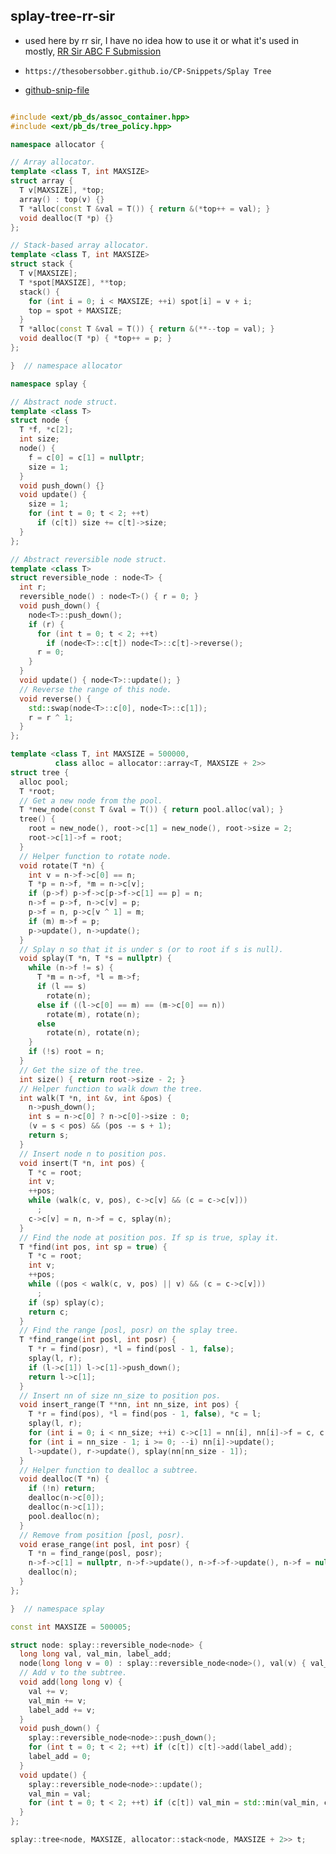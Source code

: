 
## splay-tree-rr-sir

- used here by rr sir, I have no idea how to use it or what it's used in mostly, [RR Sir ABC F Submission](https://atcoder.jp/contests/abc350/submissions/52600529)
- ```
  https://thesobersobber.github.io/CP-Snippets/Splay Tree
  ```
- [github-snip-file](https://github.com/theSoberSobber/CP-Snippets/blob/main/snippets.json#L2552)

```cpp

#include <ext/pb_ds/assoc_container.hpp> 
#include <ext/pb_ds/tree_policy.hpp>

namespace allocator {

// Array allocator.
template <class T, int MAXSIZE>
struct array {
  T v[MAXSIZE], *top;
  array() : top(v) {}
  T *alloc(const T &val = T()) { return &(*top++ = val); }
  void dealloc(T *p) {}
};

// Stack-based array allocator.
template <class T, int MAXSIZE>
struct stack {
  T v[MAXSIZE];
  T *spot[MAXSIZE], **top;
  stack() {
    for (int i = 0; i < MAXSIZE; ++i) spot[i] = v + i;
    top = spot + MAXSIZE;
  }
  T *alloc(const T &val = T()) { return &(**--top = val); }
  void dealloc(T *p) { *top++ = p; }
};

}  // namespace allocator

namespace splay {

// Abstract node struct.
template <class T>
struct node {
  T *f, *c[2];
  int size;
  node() {
    f = c[0] = c[1] = nullptr;
    size = 1;
  }
  void push_down() {}
  void update() {
    size = 1;
    for (int t = 0; t < 2; ++t)
      if (c[t]) size += c[t]->size;
  }
};

// Abstract reversible node struct.
template <class T>
struct reversible_node : node<T> {
  int r;
  reversible_node() : node<T>() { r = 0; }
  void push_down() {
    node<T>::push_down();
    if (r) {
      for (int t = 0; t < 2; ++t)
        if (node<T>::c[t]) node<T>::c[t]->reverse();
      r = 0;
    }
  }
  void update() { node<T>::update(); }
  // Reverse the range of this node.
  void reverse() {
    std::swap(node<T>::c[0], node<T>::c[1]);
    r = r ^ 1;
  }
};

template <class T, int MAXSIZE = 500000,
          class alloc = allocator::array<T, MAXSIZE + 2>>
struct tree {
  alloc pool;
  T *root;
  // Get a new node from the pool.
  T *new_node(const T &val = T()) { return pool.alloc(val); }
  tree() {
    root = new_node(), root->c[1] = new_node(), root->size = 2;
    root->c[1]->f = root;
  }
  // Helper function to rotate node.
  void rotate(T *n) {
    int v = n->f->c[0] == n;
    T *p = n->f, *m = n->c[v];
    if (p->f) p->f->c[p->f->c[1] == p] = n;
    n->f = p->f, n->c[v] = p;
    p->f = n, p->c[v ^ 1] = m;
    if (m) m->f = p;
    p->update(), n->update();
  }
  // Splay n so that it is under s (or to root if s is null).
  void splay(T *n, T *s = nullptr) {
    while (n->f != s) {
      T *m = n->f, *l = m->f;
      if (l == s)
        rotate(n);
      else if ((l->c[0] == m) == (m->c[0] == n))
        rotate(m), rotate(n);
      else
        rotate(n), rotate(n);
    }
    if (!s) root = n;
  }
  // Get the size of the tree.
  int size() { return root->size - 2; }
  // Helper function to walk down the tree.
  int walk(T *n, int &v, int &pos) {
    n->push_down();
    int s = n->c[0] ? n->c[0]->size : 0;
    (v = s < pos) && (pos -= s + 1);
    return s;
  }
  // Insert node n to position pos.
  void insert(T *n, int pos) {
    T *c = root;
    int v;
    ++pos;
    while (walk(c, v, pos), c->c[v] && (c = c->c[v]))
      ;
    c->c[v] = n, n->f = c, splay(n);
  }
  // Find the node at position pos. If sp is true, splay it.
  T *find(int pos, int sp = true) {
    T *c = root;
    int v;
    ++pos;
    while ((pos < walk(c, v, pos) || v) && (c = c->c[v]))
      ;
    if (sp) splay(c);
    return c;
  }
  // Find the range [posl, posr) on the splay tree.
  T *find_range(int posl, int posr) {
    T *r = find(posr), *l = find(posl - 1, false);
    splay(l, r);
    if (l->c[1]) l->c[1]->push_down();
    return l->c[1];
  }
  // Insert nn of size nn_size to position pos.
  void insert_range(T **nn, int nn_size, int pos) {
    T *r = find(pos), *l = find(pos - 1, false), *c = l;
    splay(l, r);
    for (int i = 0; i < nn_size; ++i) c->c[1] = nn[i], nn[i]->f = c, c = nn[i];
    for (int i = nn_size - 1; i >= 0; --i) nn[i]->update();
    l->update(), r->update(), splay(nn[nn_size - 1]);
  }
  // Helper function to dealloc a subtree.
  void dealloc(T *n) {
    if (!n) return;
    dealloc(n->c[0]);
    dealloc(n->c[1]);
    pool.dealloc(n);
  }
  // Remove from position [posl, posr).
  void erase_range(int posl, int posr) {
    T *n = find_range(posl, posr);
    n->f->c[1] = nullptr, n->f->update(), n->f->f->update(), n->f = nullptr;
    dealloc(n);
  }
};

}  // namespace splay

const int MAXSIZE = 500005;

struct node: splay::reversible_node<node> {
  long long val, val_min, label_add;
  node(long long v = 0) : splay::reversible_node<node>(), val(v) { val_min = label_add = 0; }
  // Add v to the subtree.
  void add(long long v) {
    val += v;
    val_min += v;
    label_add += v;
  }
  void push_down() {
    splay::reversible_node<node>::push_down();
    for (int t = 0; t < 2; ++t) if (c[t]) c[t]->add(label_add);
    label_add = 0;
  } 
  void update() {
    splay::reversible_node<node>::update();
    val_min = val;
    for (int t = 0; t < 2; ++t) if (c[t]) val_min = std::min(val_min, c[t]->val_min);
  }
};

splay::tree<node, MAXSIZE, allocator::stack<node, MAXSIZE + 2>> t;

```
